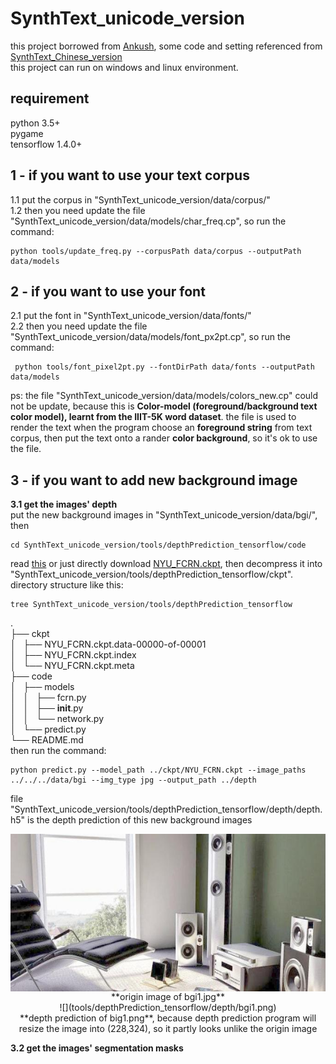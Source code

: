 # SynthText_unicode_version

this project borrowed from [Ankush](https://github.com/ankush-me/SynthText), some code and setting referenced from [SynthText_Chinese_version](https://github.com/JarveeLee/SynthText_Chinese_version)   
this project can run on windows and linux environment.

## requirement
python 3.5+   
pygame  
tensorflow 1.4.0+


## 1 - if you want to use your text corpus
  1.1 put the corpus in "SynthText_unicode_version/data/corpus/"   
  1.2 then you need update the file "SynthText_unicode_version/data/models/char_freq.cp", so run the command:
```
python tools/update_freq.py --corpusPath data/corpus --outputPath data/models
```
## 2 - if you want to use your font
  2.1 put the font in "SynthText_unicode_version/data/fonts/"   
  2.2 then you need update the file "SynthText_unicode_version/data/models/font_px2pt.cp", so run the command:
```
 python tools/font_pixel2pt.py --fontDirPath data/fonts --outputPath data/models
```

ps: the file "SynthText_unicode_version/data/models/colors_new.cp" could not be update, because this is **Color-model (foreground/background text color model), learnt from the IIIT-5K word dataset**. the file is used to render the text when the program choose an **foreground string** from text corpus, then put the text onto a rander **color background**, so it's ok to use the file.   
## 3 - if you want to add new background image
  **3.1 get the images' depth**   
put the new background images in "SynthText_unicode_version/data/bgi/", then   
```
cd SynthText_unicode_version/tools/depthPrediction_tensorflow/code
```
read [this](https://github.com/ChanChiChoi/SynthText_unicode_version/tree/master/tools/depthPrediction_tensorflow) or just directly download [NYU_FCRN.ckpt](http://campar.in.tum.de/files/rupprecht/depthpred/NYU_FCRN-checkpoint.zip), then decompress it into "SynthText_unicode_version/tools/depthPrediction_tensorflow/ckpt". directory structure like this:  
```
tree SynthText_unicode_version/tools/depthPrediction_tensorflow
```
.  
├── ckpt   
│   ├── NYU_FCRN.ckpt.data-00000-of-00001   
│   ├── NYU_FCRN.ckpt.index   
│   └── NYU_FCRN.ckpt.meta   
├── code   
│   ├── models   
│   │   ├── fcrn.py   
│   │   ├── __init__.py   
│   │   └── network.py   
│   └── predict.py   
└── README.md   
then run the command:   
```
python predict.py --model_path ../ckpt/NYU_FCRN.ckpt --image_paths ../../../data/bgi --img_type jpg --output_path ../depth
```
file "SynthText_unicode_version/tools/depthPrediction_tensorflow/depth/depth.h5" is the depth prediction of this new background images  
<div align=center><img src="data/bgi/bgi1.jpg" height = "252" alt="bgi1" align=center /></div>        
<div align=center>**origin image of bgi1.jpg**</div>  
<div align=center>![](tools/depthPrediction_tensorflow/depth/bgi1.png)</div>    
<div align=center>**depth prediction of big1.png**, because depth prediction program will resize the image into (228,324), so it partly looks unlike the origin image </div>   

 **3.2 get the images' segmentation masks**
